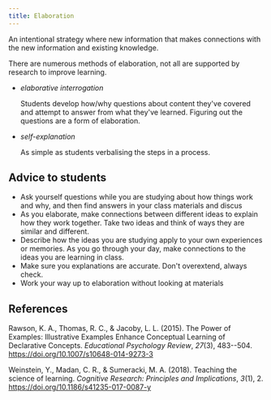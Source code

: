 ```yaml
---
title: Elaboration
---
```


An intentional strategy where new information that makes connections with the new information and existing knowledge.

There are numerous methods of elaboration, not all are supported by research to improve learning.

- _elaborative interrogation_

    Students develop how/why questions about content they've covered and attempt to answer from what they've learned. Figuring out the questions are a form of elaboration.

- _self-explanation_

    As simple as students verbalising the steps in a process.


## Advice to students

- Ask yourself questions while you are studying about how things work and why, and then find answers in your class materials and discus
- As you elaborate, make connections between different ideas to explain how they work together. Take two ideas and think of ways they are similar and different. 
- Describe how the ideas you are studying apply to your own experiences or memories. As you go through your day, make connections to the ideas you are learning in class.
- Make sure you explanations are accurate. Don't overextend, always check.
- Work your way up to elaboration without looking at materials

## References

Rawson, K. A., Thomas, R. C., & Jacoby, L. L. (2015). The Power of Examples: Illustrative Examples Enhance Conceptual Learning of Declarative Concepts. *Educational Psychology Review*, *27*(3), 483--504. <https://doi.org/10.1007/s10648-014-9273-3>

Weinstein, Y., Madan, C. R., & Sumeracki, M. A. (2018). Teaching the science of learning. *Cognitive Research: Principles and Implications*, *3*(1), 2. <https://doi.org/10.1186/s41235-017-0087-y>